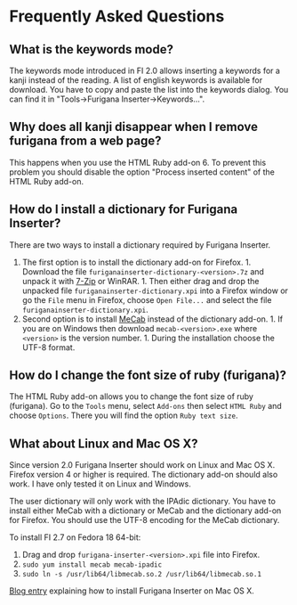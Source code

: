 # Frequently Asked Questions #

## What is the keywords mode? ##
The keywords mode introduced in FI 2.0 allows inserting a keywords for a kanji instead of the reading. A list of english keywords is available for download. You have to copy and paste the list into the keywords dialog. You can find it in "Tools->Furigana Inserter->Keywords...".

## Why does all kanji disappear when I remove furigana from a web page? ##
This happens when you use the HTML Ruby add-on 6. To prevent this problem you should disable the option "Process inserted content" of the HTML Ruby add-on.

## How do I install a dictionary for Furigana Inserter? ##
There are two ways to install a dictionary required by Furigana Inserter.
  1. The first option is to install the dictionary add-on for Firefox.
    1. Download the file `furiganainserter-dictionary-<version>.7z` and unpack it with [7-Zip](http://www.7-zip.org) or WinRAR.
    1. Then either drag and drop the unpacked file `furiganainserter-dictionary.xpi` into a Firefox window or go the `File` menu in Firefox, choose `Open File...` and select the file `furiganainserter-dictionary.xpi`.
  1. Second option is to install [MeCab](http://code.google.com/p/mecab/downloads/list) instead of the dictionary add-on.
    1. If you are on Windows then download `mecab-<version>.exe` where `<version>` is the version number.
    1. During the installation choose the UTF-8 format.

## How do I change the font size of ruby (furigana)? ##
The HTML Ruby add-on allows you to change the font size of ruby (furigana). Go to the `Tools` menu, select `Add-ons` then select `HTML Ruby` and choose `Options`. There you will find the option `Ruby text size`.

## What about Linux and Mac OS X? ##
Since version 2.0 Furigana Inserter should work on Linux and Mac OS X. Firefox version 4 or higher is required. The dictionary add-on should also work. I have only tested it on Linux and Windows.

The user dictionary will only work with the IPAdic dictionary. You have to install either MeCab with a dictionary or MeCab and the dictionary add-on for Firefox. You should use the UTF-8 encoding for the MeCab dictionary.

To install FI 2.7 on Fedora 18 64-bit:
  1. Drag and drop `furigana-inserter-<version>.xpi` file into Firefox.
  1. `sudo yum install mecab mecab-ipadic`
  1. `sudo ln -s /usr/lib64/libmecab.so.2 /usr/lib64/libmecab.so.1`

[Blog entry](http://akitaonrails.com/2012/05/08/off-topic-reading-with-subtitles-over-kanjis-in-japanese-webpages) explaining how to install Furigana Inserter on Mac OS X.